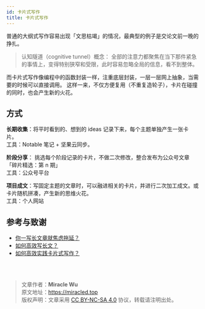 ```yaml
---
id: 卡片式写作
title: 卡片式写作
---
```



普通的大纲式写作容易出现「文思枯竭」的情况，最典型的例子是交论文前一晚的挣扎。

> 认知隧道（cognitive tunnel）概念：
> 全部的注意力都聚焦在当下那件紧急的事情上，变得特别狭窄和受限，此时容易忽略全局的信息，看不到整体。


而卡片式写作像编程中的函数封装一样，注重底层封装，一层一层网上抽象，当需要的时候可以直接调用。
这样一来，不仅方便复用（不重复造轮子），卡片在碰撞的同时，也会产生新的火花。

## 方式

**长期收集**：将平时看到的、想到的 ideas 记录下来，每个主题单独产生一张卡片。  
工具：Notable 笔记 + 坚果云同步。

**阶段分享**： 挑选每个阶段记录的卡片，不做二次修改，整合发布为公众号文章「碎片精选：第 n 期」  
工具：公众号平台

**项目成文**：写固定主题的文章时，可以融进相关的卡片，并进行二次加工成文。或卡片随机拼凑，产生新的思维火花。  
工具：个人网站



## 参考与致谢 

- [你一写长文章就焦虑拖延？](https://mp.weixin.qq.com/s?__biz=MzIyODI1MzYyNA==&mid=2653540173&idx=1&sn=5b1e1f667a261bcc4888e682d7fbf1e1&scene=21##wechat_redirect)
- [如何高效写长文？](https://mp.weixin.qq.com/s?__biz=MzIyODI1MzYyNA==&mid=2653540684&idx=1&sn=36a64c276264680fa54f060970118f94&chksm=f389bb9bc4fe328d4bc245718e086a40b9ba27ace93e967bc9de281d06802264f88f8a8b60dd&token=1659679493&lang=zh_CN&scene=21##wechat_redirect)
- [如何高效实践卡片式写作？](https://mp.weixin.qq.com/s/x2BMqr6n4t4ezW4sTTNqzg)


<br />

<br />

> 文章作者：**Miracle Wu**  
> 原文地址：<https://miracled.top>    
> 版权声明：文章采用 [CC BY-NC-SA 4.0](https://creativecommons.org/licenses/by/4.0/deed.zh) 协议，转载请注明出处。